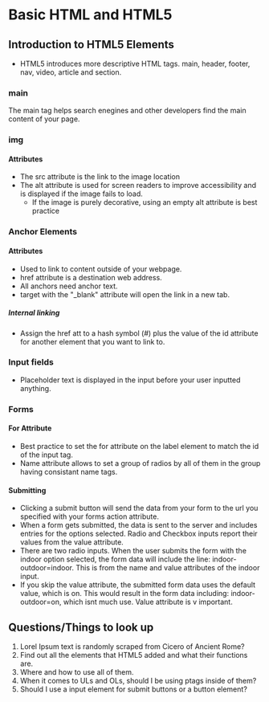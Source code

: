 # Basic HTML and HTML5

## Introduction to HTML5 Elements
  * HTML5 introduces more descriptive HTML tags. main, header, footer, nav, video, article and section.

### main
The main tag helps search enegines and other developers find the main content of your page.

### img
#### Attributes
  * The src attribute is the link to the image location
  * The alt attribute is used for screen readers to improve accessibility and is displayed if the image fails to load.
    * If the image is purely decorative, using an empty alt attribute is best practice

### Anchor Elements
#### Attributes
  * Used to link to content outside of your webpage.
  * href attribute is a destination web address.
  * All anchors need anchor text.
  * target with the "_blank" attribute will open the link in a new tab.

##### Internal linking
  * Assign the href att to a hash symbol (#) plus the value of the id attribute for another element that you want to link to.

### Input fields
  * Placeholder text is displayed in the input before your user inputted anything.

### Forms
#### For Attribute
  * Best practice to set the for attribute on the label element to match the id of the input tag.
  * Name attribute allows to set a group of radios by all of them in the group having consistant name tags.
#### Submitting
  * Clicking a submit button will send the data from your form to the url you specified with your forms action attribute.
  * When a form gets submitted, the data is sent to the server and includes entries for the options selected. Radio and Checkbox inputs report their values from the value attribute.
  * There are two radio inputs. When the user submits the form with the indoor option selected, the form data will include the line: indoor-outdoor=indoor. This is from the name and value attributes of the indoor input.
  * If you skip the value attribute, the submitted form data uses the default value, which is on. This would result in the form data including: indoor-outdoor=on, which isnt much use. Value attribute is v important.


## Questions/Things to look up
1. Lorel Ipsum text is randomly scraped from Cicero of Ancient Rome?
2. Find out all the elements that HTML5 added and what their functions are.
3. Where and how to use all of them.
4. When it comes to ULs and OLs, should I be using ptags inside of them?
5. Should I use a input element for submit buttons or a button element?
